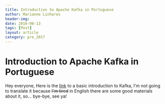 ```yaml
---
title: Introduction to Apache Kafka in Portuguese
author: Marianne Linhares
header-img:
date: 2016-06-13
tags: [Post]
layout: article
category: pre_2017
---
```


# Introduction to Apache Kafka in Portuguese

Hey everyone, Here is the [link](https://mariannelinharesbr.wordpress.com/2016/06/13/breve-introducao-ao-kafka/) to a basic introduction to Kafka, I'm not going to translate it because <del>I'm tired</del> in English there are some good materials about it, so... bye-bye, see ya!
